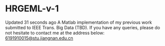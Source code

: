 # HRGEML-v-1
  Updated 31 seconds ago A Matlab implementation of my previous work submitted to IEEE Trans. Big Data (TBD).  If you have any queries, please do not hesitate to contact me at the address below: 6191910015@stu.jiangnan.edu.cn
